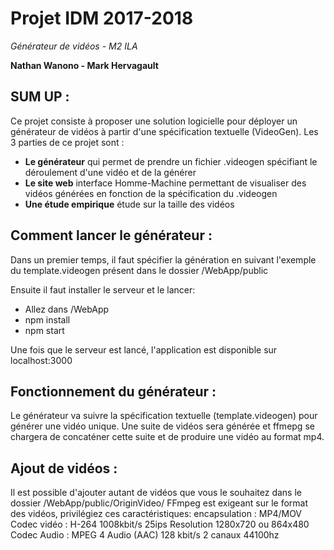 # Projet IDM 2017-2018
*Générateur de vidéos - M2 ILA*

**Nathan Wanono - Mark Hervagault**


## SUM UP : 

Ce projet consiste à proposer une solution logicielle pour déployer un générateur de vidéos à partir d'une spécification textuelle (VideoGen). 
Les 3 parties de ce projet sont :

* **Le générateur** qui permet de prendre un fichier .videogen spécifiant le déroulement d'une vidéo et de la générer
* **Le site web** interface Homme-Machine permettant de visualiser des vidéos générées en fonction de la spécification du .videogen
* **Une étude empirique** étude sur la taille des vidéos

## Comment lancer le générateur : 

Dans un premier temps, il faut spécifier la génération en suivant l'exemple du template.videogen présent dans le dossier /WebApp/public

Ensuite il faut installer le serveur et le lancer:
* Allez dans /WebApp
* npm install
* npm start

Une fois que le serveur est lancé, l'application est disponible sur localhost:3000


## Fonctionnement du générateur :

Le générateur va suivre la spécification textuelle (template.videogen) pour générer une vidéo unique.
Une suite de vidéos sera générée et ffmepg se chargera de concaténer cette suite et de produire une vidéo au format mp4.

## Ajout de vidéos :

Il est possible d'ajouter autant de vidéos que vous le souhaitez dans le dossier /WebApp/public/OriginVideo/
FFmpeg est exigeant sur le format des vidéos, privilégiez ces caractéristiques:
encapsulation : MP4/MOV
Codec vidéo : H-264 1008kbit/s 25ips
Resolution 1280x720 ou 864x480
Codec Audio : MPEG 4 Audio (AAC) 128 kbit/s  2 canaux 44100hz
